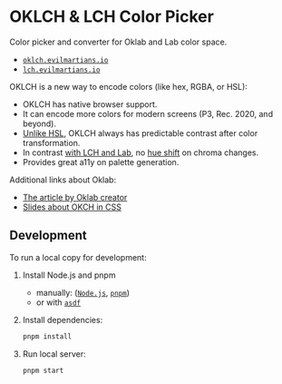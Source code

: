 # OKLCH & LCH Color Picker

Color picker and converter for Oklab and Lab color space.

* [`oklch.evilmartians.io`](https://oklch.evilmartians.io/)
* [`lch.evilmartians.io`](https://lch.evilmartians.io/)

OKLCH is a new way to encode colors (like hex, RGBA, or HSL):

- OKLCH has native browser support.
- It can encode more colors for modern screens (P3, Rec. 2020, and beyond).
- [Unlike HSL], OKLCH always has predictable contrast
  after color transformation.
- In contrast [with LCH and Lab], no [hue shift] on chroma changes.
- Provides great a11y on palette generation.

Additional links about Oklab:

* [The article by Oklab creator](https://bottosson.github.io/posts/oklab/)
* [Slides about OKCH in CSS](https://slides.com/ai/oklch-css)

[Unlike HSL]: https://wildbit.com/blog/accessible-palette-stop-using-hsl-for-color-systems
[with LCH and Lab]: https://bottosson.github.io/posts/oklab/#blending-colors
[hue shift]: https://lch.evilmartians.io/#35,55,297,100


## Development

To run a local copy for development:
1. Install Node.js and pnpm
   - manually: ([`Node.js`](https://nodejs.org/), [`pnpm`](https://pnpm.io/installation))
   - or with [`asdf`](https://github.com/asdf-vm/asdf)

2. Install dependencies:

   ```sh
   pnpm install
   ```

3. Run local server:

   ```sh
   pnpm start
   ```
